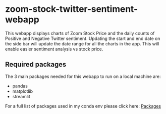 # zoom-stock-twitter-sentiment-webapp

This webapp displays charts of Zoom Stock Price and the daily counts of Positive and Negative Twitter sentiment. Updating the start and end date on the side bar will update the date range for all the charts in the app. This will enable easier sentiment analysis vs stock price.


## Required packages

The 3 main packages needed for this webapp to run on a local machine are:
- pandas
- matplotlib
- streamlit

For a full list of packages used in my conda env please click here: 
[Packages](requirements.txt)